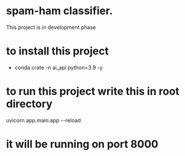# spam-ham classifier. 
This project is in development phase 

# to install this project 
- conda crate -n ai_api python=3.9 -y

# to run this project write this in root directory 

uvicorn app.main:app --reload 

# it will be running on port 8000 
